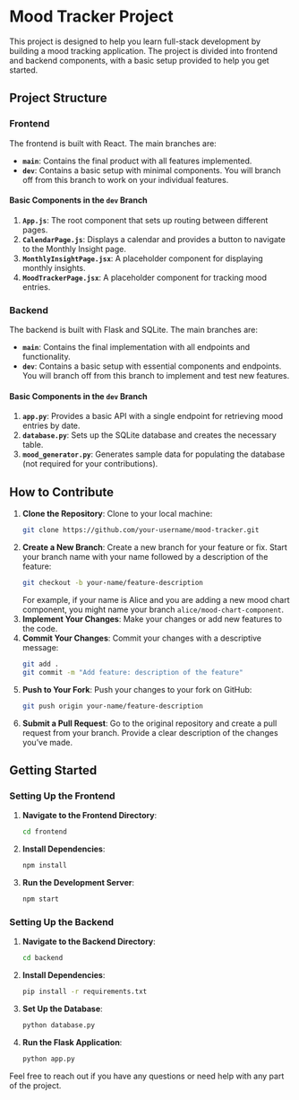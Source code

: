 # Mood Tracker Project

This project is designed to help you learn full-stack development by building a mood tracking application. The project is divided into frontend and backend components, with a basic setup provided to help you get started.

## Project Structure

### Frontend

The frontend is built with React. The main branches are:

- **`main`**: Contains the final product with all features implemented.
- **`dev`**: Contains a basic setup with minimal components. You will branch off from this branch to work on your individual features.

#### Basic Components in the `dev` Branch

1. **`App.js`**: The root component that sets up routing between different pages.
2. **`CalendarPage.js`**: Displays a calendar and provides a button to navigate to the Monthly Insight page.
3. **`MonthlyInsightPage.jsx`**: A placeholder component for displaying monthly insights.
4. **`MoodTrackerPage.jsx`**: A placeholder component for tracking mood entries.

### Backend

The backend is built with Flask and SQLite. The main branches are:

- **`main`**: Contains the final implementation with all endpoints and functionality.
- **`dev`**: Contains a basic setup with essential components and endpoints. You will branch off from this branch to implement and test new features.

#### Basic Components in the `dev` Branch

1. **`app.py`**: Provides a basic API with a single endpoint for retrieving mood entries by date.
2. **`database.py`**: Sets up the SQLite database and creates the necessary table.
3. **`mood_generator.py`**: Generates sample data for populating the database (not required for your contributions).

## How to Contribute

1. **Clone the Repository**: Clone to your local machine:
    ```bash
    git clone https://github.com/your-username/mood-tracker.git
    ```
2. **Create a New Branch**: Create a new branch for your feature or fix. Start your branch name with your name followed by a description of the feature:
    ```bash
    git checkout -b your-name/feature-description
    ```
    For example, if your name is Alice and you are adding a new mood chart component, you might name your branch `alice/mood-chart-component`.
3. **Implement Your Changes**: Make your changes or add new features to the code.
4. **Commit Your Changes**: Commit your changes with a descriptive message:
    ```bash
    git add .
    git commit -m "Add feature: description of the feature"
    ```
5. **Push to Your Fork**: Push your changes to your fork on GitHub:
    ```bash
    git push origin your-name/feature-description
    ```
6. **Submit a Pull Request**: Go to the original repository and create a pull request from your branch. Provide a clear description of the changes you’ve made.

## Getting Started

### Setting Up the Frontend

1. **Navigate to the Frontend Directory**:
    ```bash
    cd frontend
    ```
2. **Install Dependencies**:
    ```bash
    npm install
    ```
3. **Run the Development Server**:
    ```bash
    npm start
    ```

### Setting Up the Backend

1. **Navigate to the Backend Directory**:
    ```bash
    cd backend
    ```
2. **Install Dependencies**:
    ```bash
    pip install -r requirements.txt
    ```
3. **Set Up the Database**:
    ```bash
    python database.py
    ```
4. **Run the Flask Application**:
    ```bash
    python app.py
    ```

Feel free to reach out if you have any questions or need help with any part of the project.